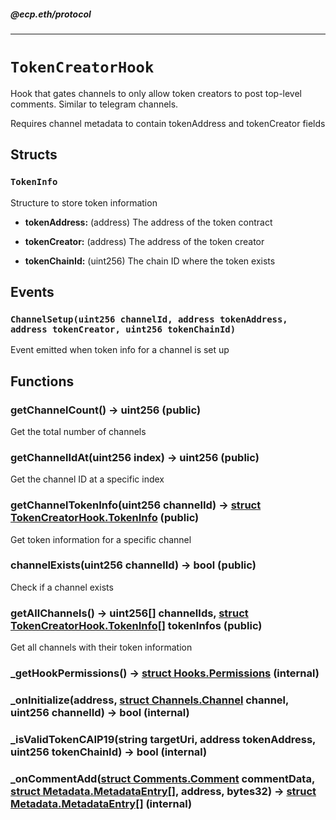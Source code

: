##### @ecp.eth/protocol

----

# `TokenCreatorHook`

Hook that gates channels to only allow token creators to post top-level comments. Similar to telegram channels.


Requires channel metadata to contain tokenAddress and tokenCreator fields

## Structs

### `TokenInfo`

Structure to store token information





- **tokenAddress:** (address) The address of the token contract



- **tokenCreator:** (address) The address of the token creator



- **tokenChainId:** (uint256) The chain ID where the token exists





## Events

### `ChannelSetup(uint256 channelId, address tokenAddress, address tokenCreator, uint256 tokenChainId)`

Event emitted when token info for a channel is set up





## Functions

### getChannelCount() → uint256 (public)

Get the total number of channels




### getChannelIdAt(uint256 index) → uint256 (public)

Get the channel ID at a specific index




### getChannelTokenInfo(uint256 channelId) → [struct TokenCreatorHook.TokenInfo](/protocol-reference/hooks/TokenCreatorHook#tokeninfo) (public)

Get token information for a specific channel




### channelExists(uint256 channelId) → bool (public)

Check if a channel exists




### getAllChannels() → uint256[] channelIds, [struct TokenCreatorHook.TokenInfo[]](/protocol-reference/hooks/TokenCreatorHook#tokeninfo) tokenInfos (public)

Get all channels with their token information




### _getHookPermissions() → [struct Hooks.Permissions](/protocol-reference/types/Hooks#permissions) (internal)





### _onInitialize(address, [struct Channels.Channel](/protocol-reference/types/Channels#channel) channel, uint256 channelId) → bool (internal)





### _isValidTokenCAIP19(string targetUri, address tokenAddress, uint256 tokenChainId) → bool (internal)





### _onCommentAdd([struct Comments.Comment](/protocol-reference/types/Comments#comment) commentData, [struct Metadata.MetadataEntry[]](/protocol-reference/types/Metadata#metadataentry), address, bytes32) → [struct Metadata.MetadataEntry[]](/protocol-reference/types/Metadata#metadataentry) (internal)







